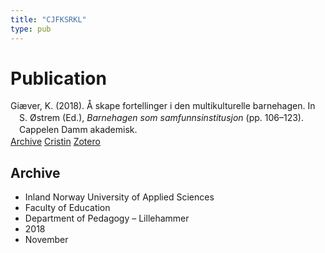 ```yaml
---
title: "CJFKSRKL"
type: pub
---
```

<h1>Publication</h1>
<article id="csl-bib-container-CJFKSRKL" class="csl-bib-container">
  <div class="csl-bib-body" style="line-height: 1.35; padding-left: 1em; text-indent:-1em;">
  <div class="csl-entry">Gi&#xE6;ver, K. (2018). &#xC5; skape fortellinger i den multikulturelle barnehagen. In S. &#xD8;strem (Ed.), <i>Barnehagen som samfunnsinstitusjon</i> (pp. 106&#x2013;123). Cappelen Damm akademisk.</div>
</div>
  <div class="csl-bib-buttons">
    <a href="#taxonomy-article-CJFKSRKL" class="csl-bib-button">Archive</a>
    <a href="https://app.cristin.no/results/show.jsf?id=1637778" alt="Cristin URL" class="csl-bib-button">Cristin</a>
    <a href="http://zotero.org/groups/5402882/items/CJFKSRKL" alt="Zotero URL" class="csl-bib-button">Zotero</a>
  </div>
  <div id="csl-bib-meta-container-CJFKSRKL"></div>
</article>
<div id="csl-bib-meta-CJFKSRKL" class="csl-bib-meta">
  <article id="taxonomy-article-CJFKSRKL" class="taxonomy-article">
    <h1>Archive</h1>
    <ul>
      <li>Inland Norway University of Applied Sciences</li>
      <li>Faculty of Education</li>
      <li>Department of Pedagogy – Lillehammer</li>
      <li>2018</li>
      <li>November</li>
    </ul>
  </article>
</div>

